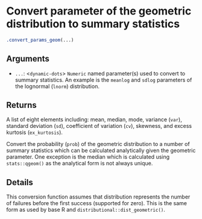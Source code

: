 # Convert parameter of the geometric distribution to summary statistics

```r
.convert_params_geom(...)
```

## Arguments

- `...`: <`dynamic-dots`> `Numeric` named parameter(s) used to convert to summary statistics. An example is the `meanlog` and `sdlog` parameters of the lognormal (`lnorm`) distribution.

## Returns

A list of eight elements including: mean, median, mode, variance (`var`), standard deviation (`sd`), coefficient of variation (`cv`), skewness, and excess kurtosis (`ex_kurtosis`).

Convert the probability (`prob`) of the geometric distribution to a number of summary statistics which can be calculated analytically given the geometric parameter. One exception is the median which is calculated using `stats::qgeom()` as the analytical form is not always unique.

## Details

This conversion function assumes that distribution represents the number of failures before the first success (supported for zero). This is the same form as used by base R and `distributional::dist_geometric()`.

